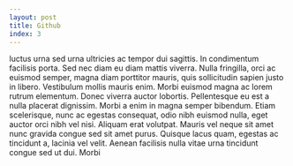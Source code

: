 ```yaml
---
layout: post
title: Github
index: 3
---
```


luctus urna sed urna ultricies ac tempor dui sagittis. In
condimentum facilisis porta. Sed nec diam eu diam mattis viverra.
Nulla fringilla, orci ac euismod semper, magna diam porttitor
mauris, quis sollicitudin sapien justo in libero. Vestibulum mollis
mauris enim. Morbi euismod magna ac lorem rutrum elementum. Donec
viverra auctor lobortis. Pellentesque eu est a nulla placerat
dignissim. Morbi a enim in magna semper bibendum. Etiam
scelerisque, nunc ac egestas consequat, odio nibh euismod nulla,
eget auctor orci nibh vel nisi. Aliquam erat volutpat. Mauris vel
neque sit amet nunc gravida congue sed sit amet purus. Quisque
lacus quam, egestas ac tincidunt a, lacinia vel velit. Aenean
facilisis nulla vitae urna tincidunt congue sed ut dui. Morbi

